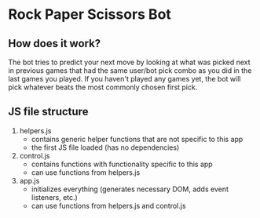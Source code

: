 Rock Paper Scissors Bot
=======================


## How does it work?
The bot tries to predict your next move by looking at what was picked next in previous games that had the same user/bot pick combo as you did in the last games you played. If you haven't played any games yet, the bot will pick whatever beats the most commonly chosen first pick.


## JS file structure

 1. helpers.js
    - contains generic helper functions that are not specific to this app
    - the first JS file loaded (has no dependencies)
 2. control.js
    - contains functions with functionality specific to this app
    - can use functions from helpers.js
 3. app.js
    - initializes everything (generates necessary DOM, adds event listeners, etc.)
    - can use functions from helpers.js and control.js